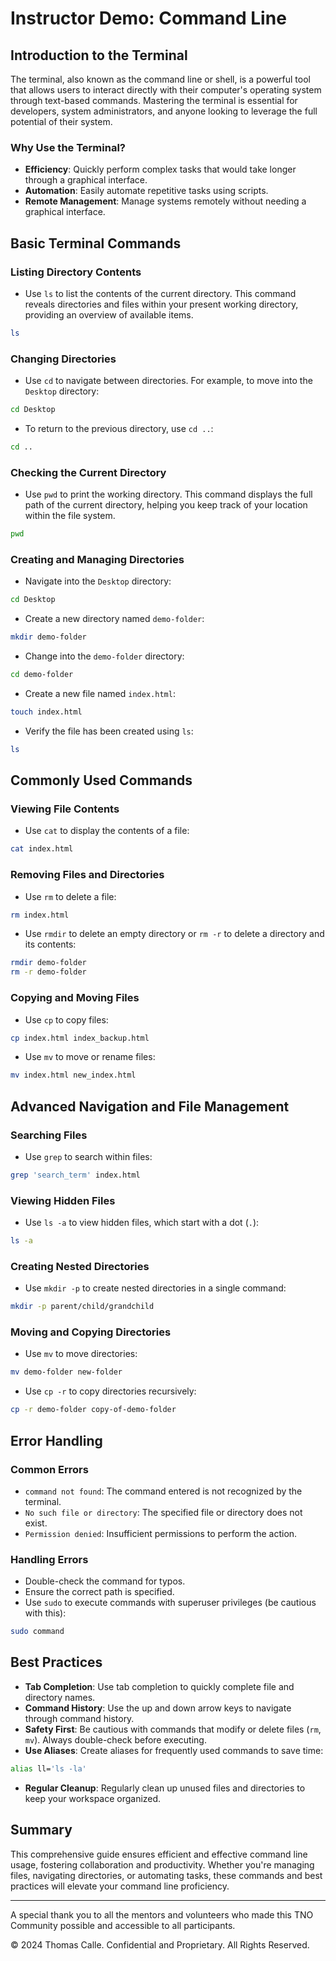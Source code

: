 # Instructor Demo: Command Line

## Introduction to the Terminal

The terminal, also known as the command line or shell, is a powerful tool that allows users to interact directly with their computer's operating system through text-based commands. Mastering the terminal is essential for developers, system administrators, and anyone looking to leverage the full potential of their system.

### Why Use the Terminal?

- **Efficiency**: Quickly perform complex tasks that would take longer through a graphical interface.
- **Automation**: Easily automate repetitive tasks using scripts.
- **Remote Management**: Manage systems remotely without needing a graphical interface.

## Basic Terminal Commands

### Listing Directory Contents

* Use `ls` to list the contents of the current directory. This command reveals directories and files within your present working directory, providing an overview of available items.

```bash
ls
```

### Changing Directories

* Use `cd` to navigate between directories. For example, to move into the `Desktop` directory:

```bash
cd Desktop
```

* To return to the previous directory, use `cd ..`:

```bash
cd ..
```

### Checking the Current Directory

* Use `pwd` to print the working directory. This command displays the full path of the current directory, helping you keep track of your location within the file system.

```bash
pwd
```

### Creating and Managing Directories

* Navigate into the `Desktop` directory:

```bash
cd Desktop
```

* Create a new directory named `demo-folder`:

```bash
mkdir demo-folder
```

* Change into the `demo-folder` directory:

```bash
cd demo-folder
```

* Create a new file named `index.html`:

```bash
touch index.html
```

* Verify the file has been created using `ls`:

```bash
ls
```

## Commonly Used Commands

### Viewing File Contents

* Use `cat` to display the contents of a file:

```bash
cat index.html
```

### Removing Files and Directories

* Use `rm` to delete a file:

```bash
rm index.html
```

* Use `rmdir` to delete an empty directory or `rm -r` to delete a directory and its contents:

```bash
rmdir demo-folder
rm -r demo-folder
```

### Copying and Moving Files

* Use `cp` to copy files:

```bash
cp index.html index_backup.html
```

* Use `mv` to move or rename files:

```bash
mv index.html new_index.html
```

## Advanced Navigation and File Management

### Searching Files

* Use `grep` to search within files:

```bash
grep 'search_term' index.html
```

### Viewing Hidden Files

* Use `ls -a` to view hidden files, which start with a dot (`.`):

```bash
ls -a
```

### Creating Nested Directories

* Use `mkdir -p` to create nested directories in a single command:

```bash
mkdir -p parent/child/grandchild
```

### Moving and Copying Directories

* Use `mv` to move directories:

```bash
mv demo-folder new-folder
```

* Use `cp -r` to copy directories recursively:

```bash
cp -r demo-folder copy-of-demo-folder
```

## Error Handling

### Common Errors

* `command not found`: The command entered is not recognized by the terminal.
* `No such file or directory`: The specified file or directory does not exist.
* `Permission denied`: Insufficient permissions to perform the action.

### Handling Errors

* Double-check the command for typos.
* Ensure the correct path is specified.
* Use `sudo` to execute commands with superuser privileges (be cautious with this):

```bash
sudo command
```

## Best Practices

* **Tab Completion**: Use tab completion to quickly complete file and directory names.
* **Command History**: Use the up and down arrow keys to navigate through command history.
* **Safety First**: Be cautious with commands that modify or delete files (`rm`, `mv`). Always double-check before executing.
* **Use Aliases**: Create aliases for frequently used commands to save time:

```bash
alias ll='ls -la'
```

* **Regular Cleanup**: Regularly clean up unused files and directories to keep your workspace organized.

## Summary

This comprehensive guide ensures efficient and effective command line usage, fostering collaboration and productivity. Whether you're managing files, navigating directories, or automating tasks, these commands and best practices will elevate your command line proficiency.

---

A special thank you to all the mentors and volunteers who made this TNO Community possible and accessible to all participants.

© 2024 Thomas Calle. Confidential and Proprietary. All Rights Reserved.
